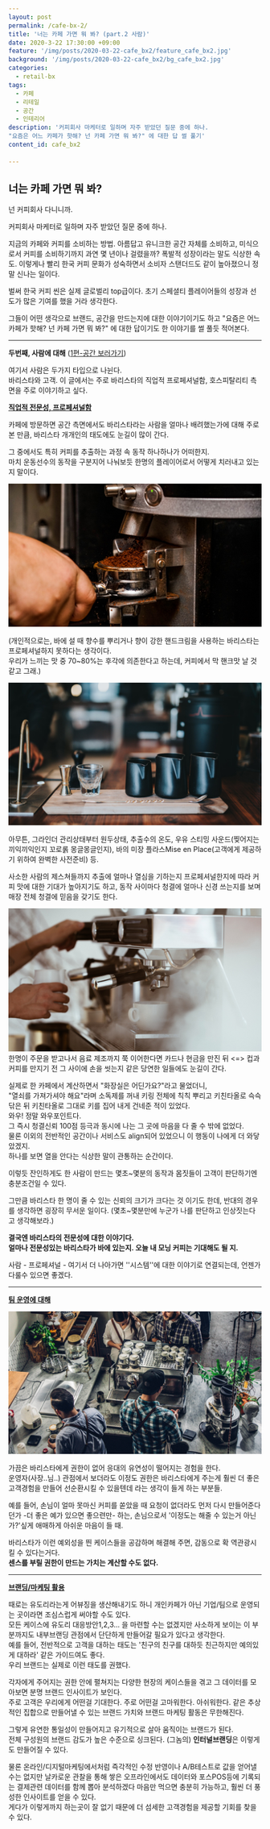 ```yaml
---
layout: post
permalink: /cafe-bx-2/
title: '너는 카페 가면 뭐 봐? (part.2 사람)'
date: 2020-3-22 17:30:00 +09:00
feature: '/img/posts/2020-03-22-cafe_bx2/feature_cafe_bx2.jpg'
background: '/img/posts/2020-03-22-cafe_bx2/bg_cafe_bx2.jpg'
categories:
  - retail-bx
tags:
  - 카페
  - 리테일
  - 공간
  - 인테리어
description: '커피회사 마케터로 일하며 자주 받았던 질문 중에 하나.
"요즘은 어느 카페가 핫해? 넌 카페 가면 뭐 봐?" 에 대한 답 썰 풀기'
content_id: cafe_bx2

---
```


## 너는 카페 가면 뭐 봐?

넌 커피회사 다니니까.

커피회사 마케터로 일하며 자주 받았던 질문 중에 하나.

지금의 카페와 커피를 소비하는 방법.  아름답고 유니크한 공간 자체를 소비하고, 미식으로서 커피를 소비하기까지 과연 몇 년이나 걸렸을까? 폭발적 성장이라는 말도 식상한 속도. 이렇게나 빨리 한국 커피 문화가 성숙하면서 소비자 스탠더드도 같이 높아졌으니 정말 신나는 일이다.

벌써 한국 커피 씬은 실제 글로벌리 top급이다. 초기 스페셜티 플레이어들의 성장과 선도가 많은 기여를 했을 거라 생각한다.

그들이 어떤 생각으로 브랜드, 공간을 만드는지에 대한 이야기이기도 하고 "요즘은 어느 카페가 핫해? 넌 카페 가면 뭐 봐?" 에 대한 답이기도 한 이야기를 썰 풀듯 적어본다.

---

**두번째, 사람에 대해** ([1편-공간 보러가기](https://contxtrator.com/2020-03-22-cafe_bx1/))

여기서 사람은 두가지 타입으로 나뉜다.<br>바리스타와 고객. 이 글에서는 주로 바리스타의 직업적 프로페셔널함, 호스피탈리티 측면을 주로 이야기하고 싶다.



**<u>직업적 전문성, 프로페셔널함</u>**

카페에 방문하면 공간 측면에서도 바리스타라는 사람을 얼마나 배려했는가에 대해 주로 본 만큼, 바리스타 개개인의 태도에도 눈길이 많이 간다.

그 중에서도 특히 커피를 추출하는 과정 속 동작 하나하나가 어떠한지.<br>마치 운동선수의 동작을 구분지어 나눠보듯 한명의 플레이어로서 어떻게 치러내고 있는지 말이다.

**![coffee_bar](../img/posts/2020-03-22-cafe_bx2/img3.jpg)**

(개인적으로는, 바에 설 때 향수를 뿌리거나 향이 강한 핸드크림을 사용하는 바리스타는 프로페셔널하지 못하다는 생각이다.<br>우리가 느끼는 맛 중 70~80%는 후각에 의존한다고 하는데, 커피에서 막 핸크맛 날 것 같고 그래.)



**![coffee_bar](../img/posts/2020-03-22-cafe_bx2/img1.jpg)**

아무튼, 그라인더 관리상태부터 원두상태, 추출수의 온도, 우유 스티밍 사운드(찢어지는 끼익끼익인지 꼬로롥 몽글몽글인지), 바의 미장 플라스Mise en Place(고객에게 제공하기 위하여 완벽한 사전준비) 등.<br>

사소한 사람의 제스쳐들까지 추출에 얼마나 열심을 기하는지 프로페셔널한지에 따라 커피 맛에 대한 기대가 높아지기도 하고, 동작 사이마다 청결에 얼마나 신경 쓰는지를 보며 매장 전체 청결에 믿음을 갖기도 한다.<br>

![coffee_bar](../img/posts/2020-03-22-cafe_bx2/img4.jpg)한명이 주문을 받고나서 음료 제조까지 쭉 이어한다면 카드나 현금을 만진 뒤 <=> 컵과 커피를 만지기 전 그 사이에 손을 씻는지 같은 당연한 일들에도 눈길이 간다.

실제로 한 카페에서 계산하면서 "화장실은 어딘가요?"라고 물었더니,<br> "열쇠를 가져가셔야 해요"라며 소독제를 꺼내 키링 전체에 칙칙 뿌리고 키친타올로 슥슥 닦은 뒤 키친타올로 그대로 키를 집어 내게 건네준 적이 있었다.<br>와우! 정말 와우포인트다.<br>그 즉시 청결신뢰 100점 등극과 동시에 나는 그 곳에 마음을 다 줄 수 밖에 없었다.<br>물론 이외의 전반적인 공간이나 서비스도  align되어 있었으니 이 행동이 나에게 더 와닿았겠지.<br>하나를 보면 열을 안다는 식상한 말이 관통하는 순간이다.

이렇듯 잔인하게도 한 사람이 만드는 몇초~몇분의 동작과 몸짓들이 고객이 판단하기엔 충분조건일 수 있다.

그만큼 바리스타 한 명이 줄 수 있는 신뢰의 크기가 크다는 것 이기도 한데, 반대의 경우를 생각하면 굉장히 무서운 일이다. (몇초~몇분만에 누군가 나를 판단하고 인상짓는다고 생각해보라.)

**결국엔 바리스타의 전문성에 대한 이야기다.**<br>**얼마나 전문성있는 바리스타가 바에 있는지. 오늘 내 모닝 커피는 기대해도 될 지.**



사람 - 프로페셔널 - 여기서 더 나아가면 ''시스템''에 대한 이야기로 연결되는데, 언젠가 다룰수 있으면 좋겠다.



---

**<u>팀 운영에 대해</u>**

**![coffee_bar](../img/posts/2020-03-22-cafe_bx2/img5.jpg)**

가끔은 바리스타에게 권한이 없어 응대의 유연성이 떨어지는 경험을 한다.<br>운영자(사장..님..) 관점에서 보더라도 이정도 권한은 바리스타에게 주는게 훨씬 더 좋은 고객경험을 만들어 선순환시킬 수 있을텐데 라는 생각이 들게 하는 부분들.



예를 들어, 손님이 얼마 못마신 커피를 쏟았을 때 요청이 없더라도 먼저 다시 만들어준다던가 -더 좋은 예가 있으면 좋으련만- 하는, 손님으로서 '이정도는 해줄 수 있는거 아닌가?'싶게 애매하게 아쉬운 마음이 들 때.

바리스타가 이런 예외성을 띈 케이스들을 공감하며 해결해 주면, 감동으로 확 역관광시킬 수 있다는거다.<br>**센스를 부릴 권한이 만드는 가치는 계산할 수도 없다.**



---

**<u>브랜딩/마케팅 활용</u>**

때로는 유도리라는게 어뷰징을 생산해내기도 하니 개인카페가 아닌 기업/팀으로 운영되는 곳이라면 조심스럽게 써야할 수도 있다.<br>모든 케이스에 유도리 대응방안1,2,3... 을 마련할 수는 없겠지만 사소하게 보이는 이 부분까지도 내부브랜딩 관점에서 단단하게 만들어갈 필요가 있다고 생각한다.<br>예를 들어, 전반적으로 고객을 대하는 태도는 '친구의 친구를 대하듯 친근하지만 예의있게 대하라' 같은 가이드여도 좋다. <br>우리 브랜드는 실제로 이런 태도를 권했다.

각자에게 주어지는 권한 안에 펼쳐지는 다양한 현장의 케이스들을 겪고 그 데이터를 모아보면 분명 브랜드 인사이트가 보인다.<br>주로 고객은 우리에게 어떤걸 기대한다. 주로 어떤걸 고마워한다. 아쉬워한다. 같은 추상적인 집합으로 만들어낼 수 있는 브랜드 가치와 브랜드 마케팅 활동은 무한해진다.<br>

그렇게 유연한 통일성이 만들어지고 유기적으로 살아 움직이는 브랜드가 된다.<br> 전체 구성원의 브랜드 감도가 높은 수준으로 싱크된다. (그놈의) **인터널브랜딩**은 이렇게도 만들어질 수 있다.



물론 온라인/디지털마케팅에서처럼 즉각적인 수정 반영이나 A/B테스트로 값을 얻어낼 수는 없지만 날카로운 관찰을 통해 쌓은 오프라인에서도 데이터와 포스POS등에 기록되는 결제관련 데이터를 함께 뽑아 분석하겠다 마음만 먹으면 충분히 가능하고, 훨씬 더 풍성한 인사이트를 얻을 수 있다. <br>게다가 이렇게까지 하는곳이 잘 없기 때문에 더 섬세한 고객경험을 제공할 기회를 찾을 수 있다.



<br><br><br>
